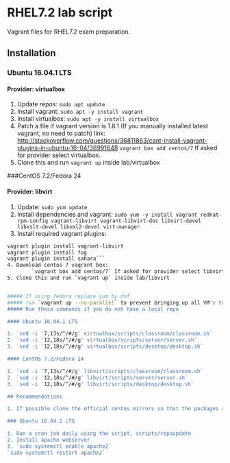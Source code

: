 # RHEL7.2 lab script

Vagrant files for RHEL7.2 exam preparation.

## Installation

### Ubuntu 16.04.1 LTS

#### Provider: virtualbox

1. Update repos: 
	`sudo apt update`
2. Install vagrant: 
	`sudo apt -y install vagrant`
3. Install virtualbox: 
	`sudo apt -y install virtualbox`
4. Patch a file if vagrant version is 1.8.1 (If you manually installed latest vagrant, no need to patch) link: http://stackoverflow.com/questions/36811863/cant-install-vagrant-plugins-in-ubuntu-16-04/36991648
	`vagrant box add centos/7` If asked for provider select virtualbox.
7. Clone this and run `vagrant up` inside lab/virtualbox

###CentOS 7.2/Fedora 24

#### Provider: libvirt

1. Update: `sudo yum update`
2. Install dependencies and vagrant: 
	`sudo yum -y install vagrant redhat-rpm-config vagrant-libvirt vagrant-libvirt-doc libvirt-devel libxslt-devel libxml2-devel virt-manager`
3. Install required vagrant plugins: 
```bash
vagrant plugin install vagrant-libvirt 
vagrant plugin install fog
vagrant plugin install sahara```
4. Download centos 7 vagrant box: 
        `vagrant box add centos/7` If asked for provider select libvirt.
5. Clone this and run `vagrant up` inside lab/libvirt


##### If using fedora replace yum by dnf
##### run `vagrant up --no-parallel` to prevent bringing up all VM's together when using libvirta
##### Run these commands if you do not have a local repo

#### Ubuntu 16.04.1 LTS

1. `sed -i '7,13s/^/#/g' virtualbox/scripts/classroom/classroom.sh`
2. `sed -i '12,18s/^/#/g' virtualbox/scripts/server/server.sh`
3. `sed -i '12,18s/^/#/g' virtualbox/scripts/desktop/desktop.sh`

#### CentOS 7.2/Fedora 24

1. `sed -i '7,13s/^/#/g' libvirt/scripts/classroom/classroom.sh`
2. `sed -i '12,18s/^/#/g' libvirt/scripts/server/server.sh`
3. `sed -i '12,18s/^/#/g' libvirt/scripts/desktop/desktop.sh`

## Recommendations

1. If possible clone the official centos mirrors so that the packages are available locally.

### Ubuntu 16.04.1 LTS

1. Run a cron job daily using the script, scripts/repoupdate 
2. Install apache webserver
3. `sudo systemctl enable apache2`
`sudo systemctl restart apache2`
